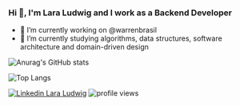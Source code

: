 ### Hi 👋, I'm Lara Ludwig and I work as a Backend Developer

- 🔭 I’m currently working on @warrenbrasil
- 🌱 I’m currently studying algorithms, data structures, software architecture and domain-driven design

![Anurag's GitHub stats](https://github-readme-stats.vercel.app/api?username=laraludwig18&count_private=true&show_icons=true&theme=dracula)

![Top Langs](https://github-readme-stats.vercel.app/api/top-langs/?username=laraludwig18&layout=compact&theme=dracula)

[![Linkedin Lara Ludwig](https://img.shields.io/badge/-Lara%20Ludwig%20-blue?style=flat-square&logo=Linkedin&logoColor=white&link=https://www.linkedin.com/in/lara-ludwig/)](https://www.linkedin.com/in/lara-ludwig/)
![profile views](https://komarev.com/ghpvc/?username=laraludwig18)
